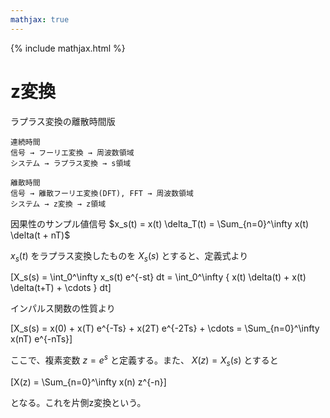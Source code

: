 ```yaml
---
mathjax: true
---
```


{% include mathjax.html %}

# z変換
ラプラス変換の離散時間版

```
連続時間
信号 → フーリエ変換 → 周波数領域
システム → ラプラス変換 → s領域

離散時間
信号 → 離散フーリエ変換(DFT), FFT → 周波数領域
システム → z変換 → z領域
```

因果性のサンプル値信号 $x_s(t) = x(t) \delta_T(t) = \Sum_{n=0}^\infty x(t) \delta(t + nT)$

$x_s(t)$ をラプラス変換したものを $X_s(s)$ とすると、定義式より

\[X_s(s) = \int_0^\infty x_s(t) e^{-st} dt = \int_0^\infty \{ x(t) \delta(t) + x(t) \delta(t+T) + \cdots \} dt\]

インパルス関数の性質より

\[X_s(s) = x(0) + x(T) e^{-Ts} + x(2T) e^{-2Ts} + \cdots = \Sum_{n=0}^\infty x(nT) e^{-nTs}\]

ここで、複素変数 $z=e^s$ と定義する。また、 $X(z) = X_s(s)$ とすると

\[X(z) = \Sum_{n=0}^\infty x(n) z^{-n}\]

となる。これを片側z変換という。

